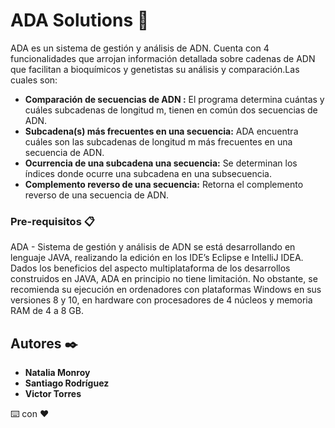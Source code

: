 # ADA Solutions 🧬

ADA es un sistema de gestión y análisis de ADN. Cuenta con 4 funcionalidades que arrojan información detallada sobre cadenas de ADN que facilitan a bioquímicos y genetistas su análisis y comparación.Las cuales son:
  *	**Comparación de secuencias de ADN :** 
    El programa determina cuántas y cuáles subcadenas de longitud m, tienen en común dos secuencias de ADN.
  *	**Subcadena(s) más frecuentes en una secuencia:** 
    ADA encuentra cuáles son las subcadenas de longitud m más frecuentes en una secuencia de ADN.
  *	**Ocurrencia de una subcadena una secuencia:** 
    Se determinan los índices donde ocurre una subcadena en una subsecuencia.
  *	**Complemento reverso de una secuencia:** 
    Retorna el complemento reverso de una secuencia de ADN.

### Pre-requisitos 📋

ADA - Sistema de gestión y análisis de ADN se está desarrollando en lenguaje JAVA, realizando la edición en los IDE’s Eclipse e IntelliJ IDEA.
Dados los beneficios del aspecto multiplataforma de los desarrollos construidos en JAVA, ADA en principio no tiene limitación. 
No obstante, se recomienda su ejecución en ordenadores con plataformas Windows en sus versiones 8 y 10, en hardware con procesadores de 4 núcleos y memoria RAM de 4 a 8 GB. 

## Autores ✒️

* **Natalia Monroy** 
* **Santiago Rodríguez**
* **Victor Torres**

⌨️ con ❤️
